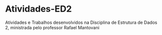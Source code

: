 # Atividades-ED2
Atividades e Trabalhos desenvolvidos na Disciplina de Estrutura de Dados 2, ministrada pelo professor Rafael Mantovani

